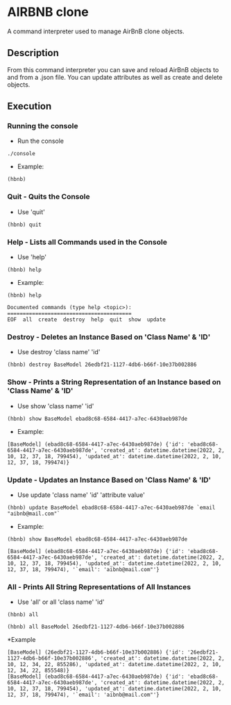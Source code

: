 # AIRBNB clone

A command interpreter used to manage AirBnB clone objects. 

## Description

From this command interpreter you can save and reload AirBnB objects to and from a .json file. You can update attributes as well as create and delete objects. 

## Execution


### Running the console

 * Run the console
```
./console
```
 * Example:
 ```
 (hbnb)
 ```
 
 ### Quit - Quits the Console
 * Use 'quit'
 ```
 (hbnb) quit
 ```

### Help - Lists all Commands used in the Console

* Use 'help'
```
(hbnb) help
```
* Example:
```
(hbnb) help

Documented commands (type help <topic>):
========================================
EOF  all  create  destroy  help  quit  show  update
```
### Destroy - Deletes an Instance Based on 'Class Name' & 'ID'

* Use destroy 'class name' 'id'
```
(hbnb) destroy BaseModel 26edbf21-1127-4db6-b66f-10e37b002886
```
### Show - Prints a String Representation  of an Instance based on 'Class Name' & 'ID'

* Use show 'class name' 'id'
```
(hbnb) show BaseModel ebad8c68-6584-4417-a7ec-6430aeb987de
```
* Example:
```
[BaseModel] (ebad8c68-6584-4417-a7ec-6430aeb987de) {'id': 'ebad8c68-6584-4417-a7ec-6430aeb987de', 'created_at': datetime.datetime(2022, 2, 10, 12, 37, 18, 799454), 'updated_at': datetime.datetime(2022, 2, 10, 12, 37, 18, 799474)}
```
### Update - Updates an Instance Based on 'Class Name' & 'ID'

* Use update 'class name' 'id' 'attribute value'
```
(hbnb) update BaseModel ebad8c68-6584-4417-a7ec-6430aeb987de `email "aibnb@mail.com"`
```
* Example:
```
(hbnb) show BaseModel ebad8c68-6584-4417-a7ec-6430aeb987de
```
```
[BaseModel] (ebad8c68-6584-4417-a7ec-6430aeb987de) {'id': 'ebad8c68-6584-4417-a7ec-6430aeb987de', 'created_at': datetime.datetime(2022, 2, 10, 12, 37, 18, 799454), 'updated_at': datetime.datetime(2022, 2, 10, 12, 37, 18, 799474), '`email': 'aibnb@mail.com"'}
```
### All - Prints All String Representations of All Instances

* Use 'all' or all 'class name' 'id'
```
(hbnb) all
```
```
(hbnb) all BaseModel 26edbf21-1127-4db6-b66f-10e37b002886
```
*Example
```
[BaseModel] (26edbf21-1127-4db6-b66f-10e37b002886) {'id': '26edbf21-1127-4db6-b66f-10e37b002886', 'created_at': datetime.datetime(2022, 2, 10, 12, 34, 22, 855286), 'updated_at': datetime.datetime(2022, 2, 10, 12, 34, 22, 855548)}
[BaseModel] (ebad8c68-6584-4417-a7ec-6430aeb987de) {'id': 'ebad8c68-6584-4417-a7ec-6430aeb987de', 'created_at': datetime.datetime(2022, 2, 10, 12, 37, 18, 799454), 'updated_at': datetime.datetime(2022, 2, 10, 12, 37, 18, 799474), '`email': 'aibnb@mail.com"'}
```